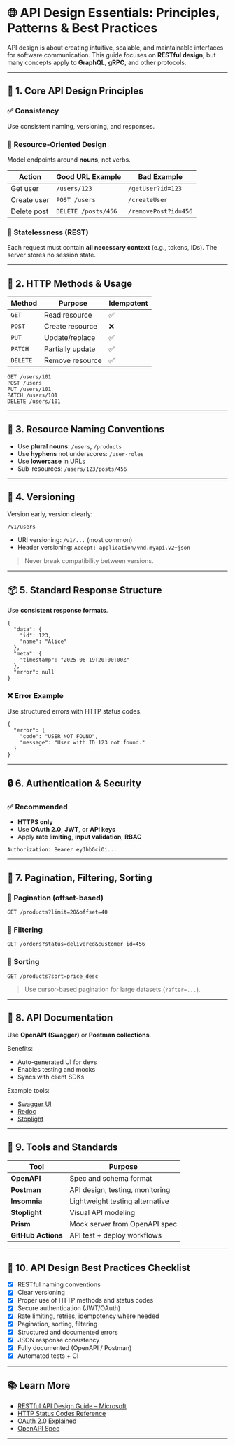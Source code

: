 # 🌐 API Design Essentials: Principles, Patterns & Best Practices

API design is about creating intuitive, scalable, and maintainable interfaces for software communication. This guide focuses on **RESTful design**, but many concepts apply to **GraphQL**, **gRPC**, and other protocols.

---

## 📐 1. Core API Design Principles

### ✅ Consistency
Use consistent naming, versioning, and responses.

### 📎 Resource-Oriented Design
Model endpoints around **nouns**, not verbs.

| Action        | Good URL Example         | Bad Example           |
|---------------|---------------------------|------------------------|
| Get user      | `/users/123`              | `/getUser?id=123`     |
| Create user   | `POST /users`             | `/createUser`         |
| Delete post   | `DELETE /posts/456`       | `/removePost?id=456`  |

### 🔁 Statelessness (REST)
Each request must contain **all necessary context** (e.g., tokens, IDs). The server stores no session state.

---

## 🧾 2. HTTP Methods & Usage

| Method   | Purpose                | Idempotent |
|----------|------------------------|------------|
| `GET`    | Read resource          | ✅          |
| `POST`   | Create resource        | ❌          |
| `PUT`    | Update/replace         | ✅          |
| `PATCH`  | Partially update       | ✅          |
| `DELETE` | Remove resource        | ✅          |

```
GET /users/101
POST /users
PUT /users/101
PATCH /users/101
DELETE /users/101
```

---

## 🧭 3. Resource Naming Conventions

- Use **plural nouns**: `/users`, `/products`
- Use **hyphens** not underscores: `/user-roles`
- Use **lowercase** in URLs
- Sub-resources: `/users/123/posts/456`

---

## 🔢 4. Versioning

Version early, version clearly:

```
/v1/users
```

- URI versioning: `/v1/...` (most common)
- Header versioning: `Accept: application/vnd.myapi.v2+json`

> Never break compatibility between versions.

---

## 📦 5. Standard Response Structure

Use **consistent response formats**.

```
{
  "data": {
    "id": 123,
    "name": "Alice"
  },
  "meta": {
    "timestamp": "2025-06-19T20:00:00Z"
  },
  "error": null
}
```

### ❌ Error Example

Use structured errors with HTTP status codes.

```
{
  "error": {
    "code": "USER_NOT_FOUND",
    "message": "User with ID 123 not found."
  }
}
```

---

## 🔒 6. Authentication & Security

### ✅ Recommended

- **HTTPS only**
- Use **OAuth 2.0**, **JWT**, or **API keys**
- Apply **rate limiting**, **input validation**, **RBAC**

```
Authorization: Bearer eyJhbGciOi...
```

---

## 📃 7. Pagination, Filtering, Sorting

### 🔹 Pagination (offset-based)

```
GET /products?limit=20&offset=40
```

### 🔹 Filtering

```
GET /orders?status=delivered&customer_id=456
```

### 🔹 Sorting

```
GET /products?sort=price_desc
```

> Use cursor-based pagination for large datasets (`?after=...`).

---

## 🧪 8. API Documentation

Use **OpenAPI (Swagger)** or **Postman collections**.

Benefits:
- Auto-generated UI for devs
- Enables testing and mocks
- Syncs with client SDKs

Example tools:
- [Swagger UI](https://swagger.io/tools/swagger-ui/)
- [Redoc](https://redocly.com/)
- [Stoplight](https://stoplight.io/)

---

## 🧰 9. Tools and Standards

| Tool          | Purpose                          |
|---------------|----------------------------------|
| **OpenAPI**   | Spec and schema format            |
| **Postman**   | API design, testing, monitoring   |
| **Insomnia**  | Lightweight testing alternative   |
| **Stoplight** | Visual API modeling               |
| **Prism**     | Mock server from OpenAPI spec     |
| **GitHub Actions** | API test + deploy workflows |

---

## 🚀 10. API Design Best Practices Checklist

- [x] RESTful naming conventions
- [x] Clear versioning
- [x] Proper use of HTTP methods and status codes
- [x] Secure authentication (JWT/OAuth)
- [x] Rate limiting, retries, idempotency where needed
- [x] Pagination, sorting, filtering
- [x] Structured and documented errors
- [x] JSON response consistency
- [x] Fully documented (OpenAPI / Postman)
- [x] Automated tests + CI

---

## 📚 Learn More

- [RESTful API Design Guide – Microsoft](https://learn.microsoft.com/en-us/azure/architecture/best-practices/api-design)
- [HTTP Status Codes Reference](https://developer.mozilla.org/en-US/docs/Web/HTTP/Status)
- [OAuth 2.0 Explained](https://oauth.net/2/)
- [OpenAPI Spec](https://swagger.io/specification/)

---
